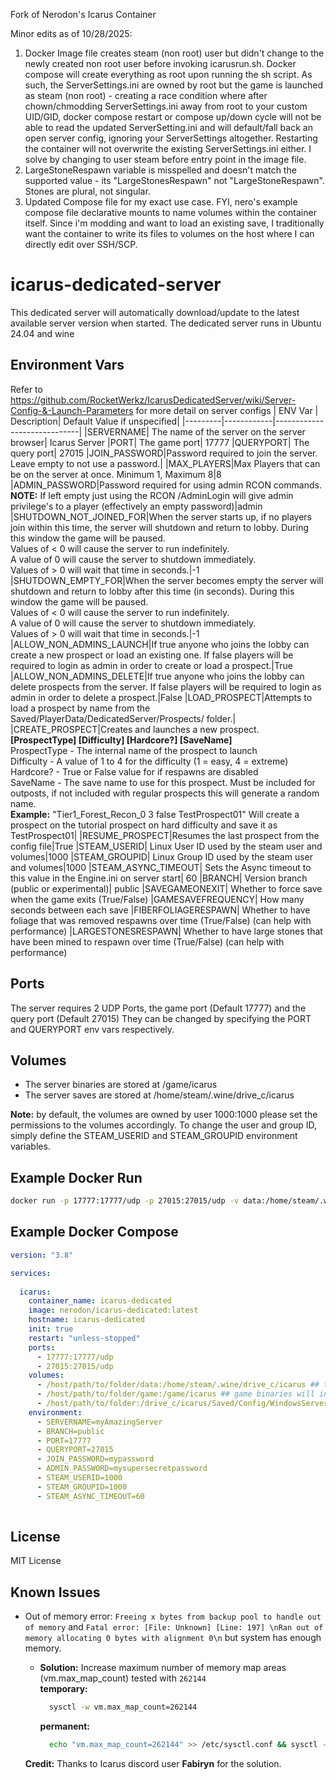 Fork of Nerodon's Icarus Container

Minor edits as of 10/28/2025:

1. Docker Image file creates steam (non root) user but didn't change to the newly created non root user before invoking icarusrun.sh. Docker compose will create everything as root upon running the sh script. As such, the ServerSettings.ini are owned by root but the game is launched as steam (non root) - creating a race condition where after chown/chmodding ServerSettings.ini away from root to your custom UID/GID, docker compose restart or compose up/down cycle will not be able to read the updated ServerSetting.ini and will default/fall back an open server config, ignoring your ServerSettings altogether. Restarting the container will not overwrite the existing ServerSettings.ini either. I solve by changing to user steam before entry point in the image file.
2. LargeStoneRespawn variable is misspelled and doesn't match the supported value - its "LargeStonesRespawn" not "LargeStoneRespawn". Stones are plural, not singular.
3. Updated Compose file for my exact use case. FYI, nero's example compose file declarative mounts to name volumes within the container itself. Since i'm modding and want to load an existing save, I traditionally want the container to write its files to volumes on the host where I can directly edit over SSH/SCP.  







# icarus-dedicated-server
This dedicated server will automatically download/update to the latest available server version when started. The dedicated server runs in Ubuntu 24.04 and wine

## Environment Vars
Refer to https://github.com/RocketWerkz/IcarusDedicatedServer/wiki/Server-Config-&-Launch-Parameters for more detail on server configs
| ENV Var | Description| Default Value if unspecified|
|---------|------------|-----------------------------|
|SERVERNAME| The name of the server on the server browser| Icarus Server
|PORT| The game port| 17777
|QUERYPORT| The query port| 27015
|JOIN_PASSWORD|Password required to join the server. Leave empty to not use a password.|
|MAX_PLAYERS|Max Players that can be on the server at once. Minimum 1, Maximum 8|8
|ADMIN_PASSWORD|Password required for using admin RCON commands.<br /> **NOTE:** If left empty just using the RCON /AdminLogin will give admin privilege's to a player (effectively an empty password)|admin
|SHUTDOWN_NOT_JOINED_FOR|When the server starts up, if no players join within this time, the server will shutdown and return to lobby. During this window the game will be paused. <br />Values of < 0 will cause the server to run indefinitely. <br />A value of 0 will cause the server to shutdown immediately. <br />Values of > 0 will wait that time in seconds.|-1
|SHUTDOWN_EMPTY_FOR|When the server becomes empty the server will shutdown and return to lobby after this time (in seconds). During this window the game will be paused. <br />Values of < 0 will cause the server to run indefinitely. <br />A value of 0 will cause the server to shutdown immediately. <br />Values of > 0 will wait that time in seconds.|-1
|ALLOW_NON_ADMINS_LAUNCH|If true anyone who joins the lobby can create a new prospect or load an existing one. If false players will be required to login as admin in order to create or load a prospect.|True
|ALLOW_NON_ADMINS_DELETE|If true anyone who joins the lobby can delete prospects from the server. If false players will be required to login as admin in order to delete a prospect.|False
|LOAD_PROSPECT|Attempts to load a prospect by name from the Saved/PlayerData/DedicatedServer/Prospects/ folder.|
|CREATE_PROSPECT|Creates and launches a new prospect. <br />**[ProspectType] [Difficulty] [Hardcore?] [SaveName]** <br />ProspectType - The internal name of the prospect to launch <br />Difficulty - A value of 1 to 4 for the difficulty (1 = easy, 4 = extreme) <br />Hardcore? - True or False value for if respawns are disabled <br />SaveName - The save name to use for this prospect. Must be included for outposts, if not included with regular prospects this will generate a random name. <br />**Example:** "Tier1_Forest_Recon_0 3 false TestProspect01" Will create a prospect on the tutorial prospect on hard difficulty and save it as TestProspect01|
|RESUME_PROSPECT|Resumes the last prospect from the config file|True
|STEAM_USERID| Linux User ID used by the steam user and volumes|1000
|STEAM_GROUPID| Linux Group ID used by the steam user and volumes|1000
|STEAM_ASYNC_TIMEOUT| Sets the Async timeout to this value in the Engine.ini on server start| 60
|BRANCH| Version branch (public or experimental)| public
|SAVEGAMEONEXIT| Whether to force save when the game exits (True/False)
|GAMESAVEFREQUENCY| How many seconds between each save
|FIBERFOLIAGERESPAWN| Whether to have foliage that was removed respawns over time (True/False) (can help with performance)
|LARGESTONESRESPAWN|  Whether to have large stones that have been mined to respawn over time (True/False) (can help with performance)

## Ports
The server requires 2 UDP Ports, the game port (Default 17777) and the query port (Default 27015)
They can be changed by specifying the PORT and QUERYPORT env vars respectively.

## Volumes
- The server binaries are stored at /game/icarus
- The server saves are stored at /home/steam/.wine/drive_c/icarus

**Note:** by default, the volumes are owned by user 1000:1000 please set the permissions to the volumes accordingly. To change the user and group ID, simply define the STEAM_USERID and STEAM_GROUPID environment variables.

## Example Docker Run
```bash
docker run -p 17777:17777/udp -p 27015:27015/udp -v data:/home/steam/.wine/drive_c/icarus -v game:/game/icarus -e SERVERNAME=AmazingServer -e JOIN_PASSWORD=mypassword -e ADMIN_PASSWORD=mysupersecretpassword  nerodon/icarus-dedicated:latest
```
## Example Docker Compose
```yaml
version: "3.8"

services:
 
  icarus:
    container_name: icarus-dedicated
    image: nerodon/icarus-dedicated:latest
    hostname: icarus-dedicated
    init: true
    restart: "unless-stopped"
    ports:
      - 17777:17777/udp
      - 27015:27015/udp
    volumes:
      - /host/path/to/folder/data:/home/steam/.wine/drive_c/icarus ## this is where you load your prospect.json file to continue a previous game.
      - /host/path/to/folder/game:/game/icarus ## game binaries will install here. SSH into your host folder and add Mods here. 
      - /host/path/to/folder:/drive_c/icarus/Saved/Config/WindowsServer ### mounts to host folder - container will write ServerSettings.ini here  
    environment:
      - SERVERNAME=myAmazingServer
      - BRANCH=public
      - PORT=17777
      - QUERYPORT=27015
      - JOIN_PASSWORD=mypassword
      - ADMIN_PASSWORD=mysupersecretpassword
      - STEAM_USERID=1000
      - STEAM_GROUPID=1000
      - STEAM_ASYNC_TIMEOUT=60
 
```

## License
MIT License

## Known Issues

* Out of memory error: `Freeing x bytes from backup pool to handle out of memory`
  and `Fatal error: [File: Unknown] [Line: 197] \nRan out of memory allocating 0 bytes with alignment 0\n` but system
  has enough memory.
  * **Solution:** Increase maximum number of memory map areas (vm.max_map_count) tested with `262144`<br/>
    **temporary:**
    ```bash
      sysctl -w vm.max_map_count=262144
    ```
    **permanent:**
    ```bash
      echo "vm.max_map_count=262144" >> /etc/sysctl.conf && sysctl -p
    ```

  **Credit:** Thanks to Icarus discord user **Fabiryn** for the solution.
